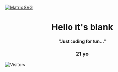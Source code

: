   [![Matrix SVG](https://raw.githubusercontent.com/rodrigograca31/rodrigograca31/master/matrix.svg)](https://www.youtube.com/watch?v=SDkAGkd4NLc) 
<p>
  <h1 align="center"><b>Hello it's blank</b></h1>
  <h4 align="center"><b>"Just coding for fun..."</b></h4>
</p>

<p>
  <h3 align="center">21 yo</h3>
</p>

![Visitors](https://views-counter.vercel.app/badge?pageId=blaannk&leftColor=000000&rightColor=0adb3f&type=unique&label=Adventurers&style=none)
